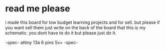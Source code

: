 # read me please
i made this board for low budget learning projects and for sell.
but please if you want sell them just write on the back of the board that this is my schematic. you dont have to do it but please just do it.

-spec-
attiny 13a
6 pins
5v+
-spec-
